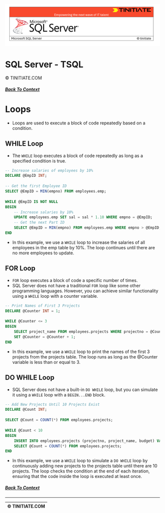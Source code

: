 ![SQL Server Tinitiate Image](../sqlserver-sql/sqlserver.png)

# SQL Server - TSQL
&copy; TINITIATE.COM

##### [Back To Context](./README.md)

# Loops
* Loops are used to execute a block of code repeatedly based on a condition. 

## WHILE Loop
* The `WHILE` loop executes a block of code repeatedly as long as a specified condition is true.
```sql
-- Increase salaries of employees by 10%
DECLARE @EmpID INT;

-- Get the first Employee ID
SELECT @EmpID = MIN(empno) FROM employees.emp;

WHILE @EmpID IS NOT NULL
BEGIN
    -- Increase salaries by 10%
    UPDATE employees.emp SET sal = sal * 1.10 WHERE empno = @EmpID;
    -- Get the next Part ID
    SELECT @EmpID = MIN(empno) FROM employees.emp WHERE empno > @EmpID;
END
```
* In this example, we use a `WHILE` loop to increase the salaries of all employees in the emp table by 10%. The loop continues until there are no more employees to update.

## FOR Loop
* `FOR` loop executes a block of code a specific number of times.
* SQL Server does not have a traditional `FOR` loop like some other programming languages. However, you can achieve similar functionality using a `WHILE` loop with a counter variable.
``` sql
-- Print Names of First 3 Projects
DECLARE @Counter INT = 1;

WHILE @Counter <= 3
BEGIN
    SELECT project_name FROM employees.projects WHERE projectno = @Counter;
    SET @Counter = @Counter + 1;
END
```
* In this example, we use a `WHILE` loop to print the names of the first 3 projects from the projects table. The loop runs as long as the @Counter variable is less than or equal to 3.

## DO WHILE Loop
* SQL Server does not have a built-in `DO WHILE` loop, but you can simulate it using a `WHILE` loop with a `BEGIN...END` block.
```sql
-- Add New Projects Until 10 Projects Exist
DECLARE @Count INT;

SELECT @Count = COUNT(*) FROM employees.projects;

WHILE @Count < 10
BEGIN
    INSERT INTO employees.projects (projectno, project_name, budget) VALUES (@Count+1, 'New Project', 50000.00);
    SELECT @Count = COUNT(*) FROM employees.projects;
END
```
* In this example, we use a `WHILE` loop to simulate a `DO WHILE` loop by continuously adding new projects to the projects table until there are 10 projects. The loop checks the condition at the end of each iteration, ensuring that the code inside the loop is executed at least once.

##### [Back To Context](./README.md)
***
| &copy; TINITIATE.COM |
|----------------------|
